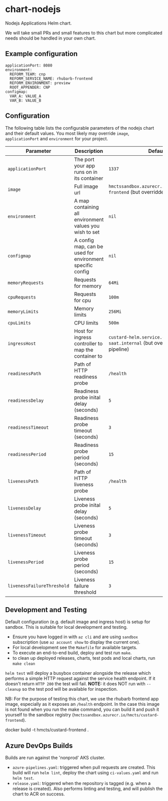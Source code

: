 # chart-nodejs

Nodejs Applications Helm chart.

We will take small PRs and small features to this chart but more complicated needs should be handled in your own chart.

## Example configuration

```
applicationPort: 8080
environment:
  REFORM_TEAM: cnp
  REFORM_SERVICE_NAME: rhubarb-frontend
  REFORM_ENVIRONMENT: preview
  ROOT_APPENDER: CNP
configmap:
  VAR_A: VALUE_A
  VAR_B: VALUE_B
```

## Configuration

The following table lists the configurable parameters of the nodejs chart and their default values.
You most likely may override `image`, `applicationPort` and `environment` for your project.

| Parameter                  | Description                                               | Default                                                                        |
| -------------------------- | --------------------------------------------------------- | ------------------------------------------------------------------------------ |
| `applicationPort`          | The port your app runs on in its container                | `1337`                                                                         |
| `image`                    | Full image url                                            | `hmctssandbox.azurecr.io/hmcts/custard-frontend` (but overridden by pipeline)  |
| `environment`              | A map containing all environment values you wish to set   | `nil`                                                                          |
| `configmap`                | A config map, can be used for environment specific config | `nil`                                                                          |
| `memoryRequests`           | Requests for memory                                       | `64Mi`                                                                         |
| `cpuRequests`              | Requests for cpu                                          | `100m`                                                                         |
| `memoryLimits`             | Memory limits                                             | `256Mi`                                                                        |
| `cpuLimits`                | CPU limits                                                | `500m`                                                                         |
| `ingressHost`              | Host for ingress controller to map the container to       | `custard-helm.service.core-compute-saat.internal` (but overridden by pipeline) |
| `readinessPath`            | Path of HTTP readiness probe                              | `/health`                                                                      |
| `readinessDelay`           | Readiness probe inital delay (seconds)                    | `5`                                                                            |
| `readinessTimeout`         | Readiness probe timeout (seconds)                         | `3`                                                                            |
| `readinessPeriod`          | Readiness probe period (seconds)                          | `15`                                                                           |
| `livenessPath`             | Path of HTTP liveness probe                               | `/health`                                                                      |
| `livenessDelay`            | Liveness probe inital delay (seconds)                     | `5`                                                                            |
| `livenessTimeout`          | Liveness probe timeout (seconds)                          | `3`                                                                            |
| `livenessPeriod`           | Liveness probe period (seconds)                           | `15`                                                                           |
| `livenessFailureThreshold` | Liveness failure threshold                                | `3`                                                                            |

## Development and Testing

Default configuration (e.g. default image and ingress host) is setup for sandbox. This is suitable for local development and testing.

- Ensure you have logged in with `az cli` and are using `sandbox` subscription (use `az account show` to display the current one).
- For local development see the `Makefile` for available targets.
- To execute an end-to-end build, deploy and test run `make`.
- to clean up deployed releases, charts, test pods and local charts, run `make clean`

`helm test` will deploy a busybox container alongside the release which performs a simple HTTP request against the service health endpoint. If it doesn't return `HTTP 200` the test will fail. **NOTE:** it does NOT run with `--cleanup` so the test pod will be available for inspection.

NB: For the purpose of testing this chart, we use the rhubarb frontend app image, especially as it exposes an `/health` endpoint. In the case this image is not found when you run the make command, you can build it and push it yourself to the sandbox registry (`hmctssandbox.azurecr.io/hmcts/custard-frontend`).

docker build -t hmcts/custard-frontend .

## Azure DevOps Builds

Builds are run against the 'nonprod' AKS cluster.

- `azure-pipelines.yaml`: triggered when pull requests are created. This build will run `helm lint`, deploy the chart using `ci-values.yaml` and run `helm test`.
- `release.yaml`: triggered when the repository is tagged (e.g. when a release is created). Also performs linting and testing, and will publish the chart to ACR on success.
